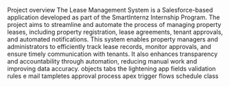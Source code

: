 Project overview
The Lease Management System is a Salesforce-based application developed as part of the SmartInternz Internship Program. The project aims to streamline and automate the process of managing property leases, including property registration, lease agreements, tenant approvals, and automated notifications.
This system enables property managers and administrators to efficiently track lease records, monitor approvals, and ensure timely communication with tenants. It also enhances transparency and accountability through automation, reducing manual work and improving data accuracy.
objects
tabs
the lightening app
fields
validation rules
e mail tampletes
approval process
apex trigger
flows
schedule class
